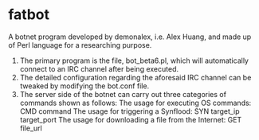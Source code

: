 # fatbot
A botnet program developed by demonalex, i.e. Alex Huang, and made up of Perl language for a researching purpose.

1) The primary program is the file, bot_beta6.pl, which will automatically connect to an IRC channel after being executed.
2) The detailed configuration regarding the aforesaid IRC channel can be tweaked by modifying the bot.conf file.
3) The server side of the botnet can carry out three categories of commands shown as follows:
The usage for executing OS commands: CMD command
The usage for triggering a Synflood: SYN target_ip target_port
The usage for downloading a file from the Internet: GET file_url
